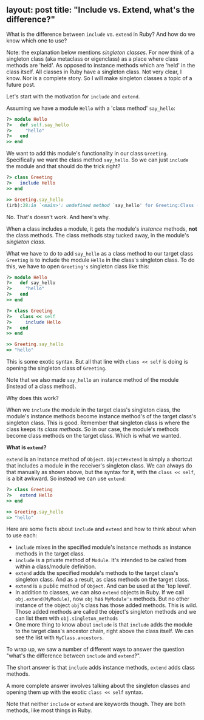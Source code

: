 layout: post
title:  "Include vs. Extend, what's the difference?"
---

What is the difference between `include` vs. `extend` in Ruby? And how do we know which one to use?

Note: the explanation below mentions *singleton classes*. For now think of a singleton class (aka metaclass or eigenclass) as a place where class methods are 'held'. As opposed to instance methods which are 'held' in the class itself. All classes in Ruby have a singleton class. Not very clear, I know. Nor is a complete story. So I will make singleton classes a topic of a future post.

Let's start with the motivation for `include` and `extend`.

Assuming we have a module `Hello` with a 'class method' `say_hello`:

```ruby
?> module Hello
?>   def self.say_hello
?>     "hello"
?>   end
>> end
```

We want to add this module's functionality in our class `Greeting`. Specifically we want the class method `say_hello`. So we can just `include` the module and that should do the trick right?

```ruby
?> class Greeting
?>   include Hello
>> end

>> Greeting.say_hello
(irb):28:in `<main>': undefined method `say_hello' for Greeting:Class (NoMethodError)
```

No. That's doesn't work. And here's why.

When a class includes a module, it gets the module's *instance* methods, **not** the class methods. The class methods stay tucked away, in the module's *singleton class*.

What we have to do to add `say_hello` as a class method to our target class `Greeting` is to include the module `Hello` in the class's singleton class. To do this, we have to open `Greeting's` singleton class like this:

```ruby
?> module Hello
?>   def say_hello
?>     "hello"
?>   end
>> end

?> class Greeting
?>   class << self
?>     include Hello
?>   end
>> end

>> Greeting.say_hello
=> "hello"
```

This is some exotic syntax. But all that line with `class << self` is doing is opening the singleton class of `Greeting`.

Note that we also made `say_hello` an instance method of the module (instead of a class method).

Why does this work?

When we `include` the module in the target class's singleton class, the module's instance methods become instance method's of the target class's singleton class. This is good. Remember that singleton class is where the class keeps its *class methods*. So in our case, the module's methods become class methods on the target class. Which is what we wanted.

**What is `extend`?**

`extend` is an instance method of `Object`. `Object#extend` is simply a shortcut that includes a module in the receiver's singleton class. We can always do that manually as shown above, but the syntax for it, with the `class << self`, is a bit awkward. So instead we can use `extend`:

```ruby
?> class Greeting
?>   extend Hello
>> end

>> Greeting.say_hello
=> "hello"
```

Here are some facts about `include` and `extend` and how to think about when to use each:

- `include` mixes in the specified module's instance methods as instance methods in the target class.
- `include` is a private method of `Module`. It's intended to be called from within a class/module definition.
- `extend` adds the specified module's methods to the target class's singleton class. And as a result, as class methods on the target class.
- `extend` is a public method of `Object`. And can be used at the 'top level'.
- In addition to classes, we can also `extend` objects in Ruby. If we call `obj.extend(MyModule)`, now `obj` has `MyModule's` methods. But no other instance of the object `obj`'s class has those added methods. This is wild. Those added methods are called the object's singleton methods and we can list them with `obj.singleton_methods`
- One more thing to know about `include` is that `include` adds the module to the target class's ancestor chain, right above the class itself. We can see the list with `MyClass.ancestors`.

To wrap up, we saw a number of different ways to answer the question "what's the difference between `include` and `extend`?". 

The short answer is that `include` adds instance methods, `extend` adds class methods.

A more complete answer involves talking about the singleton classes and opening them up with the exotic `class << self` syntax. 

Note that neither `include` or `extend` are keywords though. They are both methods, like most things in Ruby.
